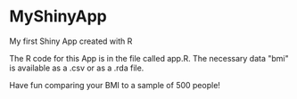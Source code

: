 # MyShinyApp
My first Shiny App created with R

The R code for this App is in the file called app.R. 
The necessary data "bmi" is available as a .csv or as a .rda file. 

Have fun comparing your BMI to a sample of 500 people!
